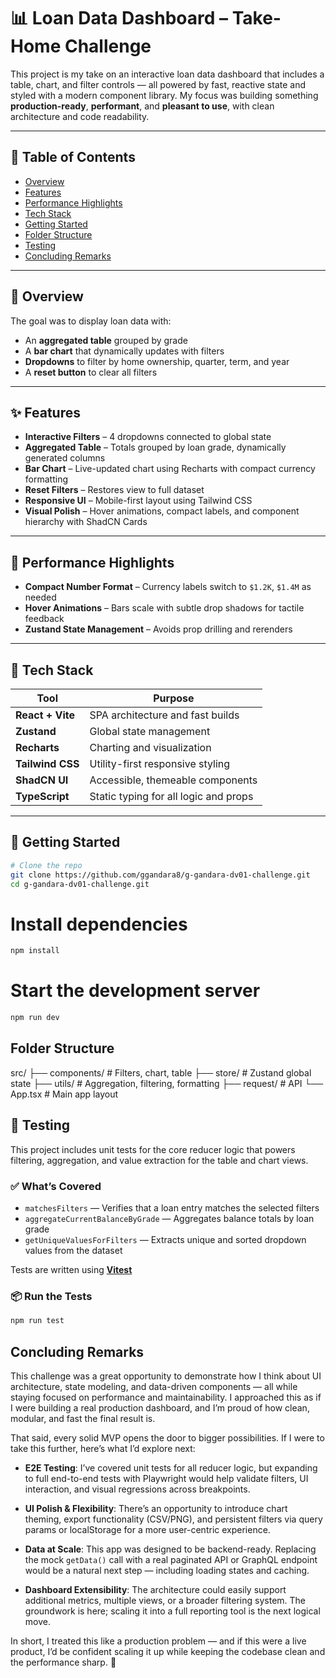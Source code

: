 # 📊 Loan Data Dashboard – Take-Home Challenge

This project is my take on an interactive loan data dashboard that includes a table, chart, and filter controls — all powered by fast, reactive state and styled with a modern component library. My focus was building something **production-ready**, **performant**, and **pleasant to use**, with clean architecture and code readability.

---

## 📌 Table of Contents

- [Overview](#overview)
- [Features](#features)
- [Performance Highlights](#performance-highlights)
- [Tech Stack](#tech-stack)
- [Getting Started](#getting-started)
- [Folder Structure](#folder-structure)
- [Testing](#testing)
- [Concluding Remarks](#concluding-remarks)

---

## 🎯 Overview

The goal was to display loan data with:

- An **aggregated table** grouped by grade
- A **bar chart** that dynamically updates with filters
- **Dropdowns** to filter by home ownership, quarter, term, and year
- A **reset button** to clear all filters

---

## ✨ Features

- **Interactive Filters** – 4 dropdowns connected to global state
- **Aggregated Table** – Totals grouped by loan grade, dynamically generated columns
- **Bar Chart** – Live-updated chart using Recharts with compact currency formatting
- **Reset Filters** – Restores view to full dataset
- **Responsive UI** – Mobile-first layout using Tailwind CSS
- **Visual Polish** – Hover animations, compact labels, and component hierarchy with ShadCN Cards

---

## 💪 Performance Highlights

- **Compact Number Format** – Currency labels switch to `$1.2K`, `$1.4M` as needed
- **Hover Animations** – Bars scale with subtle drop shadows for tactile feedback
- **Zustand State Management** – Avoids prop drilling and rerenders

---

## 🚀 Tech Stack

| Tool             | Purpose                               |
| ---------------- | ------------------------------------- |
| **React + Vite** | SPA architecture and fast builds      |
| **Zustand**      | Global state management               |
| **Recharts**     | Charting and visualization            |
| **Tailwind CSS** | Utility-first responsive styling      |
| **ShadCN UI**    | Accessible, themeable components      |
| **TypeScript**   | Static typing for all logic and props |

---

## 🏁 Getting Started

```bash
# Clone the repo
git clone https://github.com/ggandara8/g-gandara-dv01-challenge.git
cd g-gandara-dv01-challenge.git
```
# Install dependencies
```bash
npm install
```
# Start the development server
```bash
npm run dev
```

## Folder Structure

src/
├── components/    # Filters, chart, table
├── store/         # Zustand global state
├── utils/         # Aggregation, filtering, formatting
├── request/       # API
└── App.tsx        # Main app layout

## 🧪 Testing

This project includes unit tests for the core reducer logic that powers filtering, aggregation, and value extraction for the table and chart views.

### ✅ What’s Covered

- `matchesFilters` — Verifies that a loan entry matches the selected filters
- `aggregateCurrentBalanceByGrade` — Aggregates balance totals by loan grade
- `getUniqueValuesForFilters` — Extracts unique and sorted dropdown values from the dataset

Tests are written using [**Vitest**](https://vitest.dev/)


### 📦 Run the Tests

```bash
npm run test
```

## Concluding Remarks

This challenge was a great opportunity to demonstrate how I think about UI architecture, state modeling, and data-driven components — all while staying focused on performance and maintainability. I approached this as if I were building a real production dashboard, and I’m proud of how clean, modular, and fast the final result is.

That said, every solid MVP opens the door to bigger possibilities. If I were to take this further, here’s what I’d explore next:

- **E2E Testing**: I’ve covered unit tests for all reducer logic, but expanding to full end-to-end tests with Playwright would help validate filters, UI interaction, and visual regressions across breakpoints.

- **UI Polish & Flexibility**: There’s an opportunity to introduce chart theming, export functionality (CSV/PNG), and persistent filters via query params or localStorage for a more user-centric experience.

- **Data at Scale**: This app was designed to be backend-ready. Replacing the mock `getData()` call with a real paginated API or GraphQL endpoint would be a natural next step — including loading states and caching.

- **Dashboard Extensibility**: The architecture could easily support additional metrics, multiple views, or a broader filtering system. The groundwork is here; scaling it into a full reporting tool is the next logical move.

In short, I treated this like a production problem — and if this were a live product, I’d be confident scaling it up while keeping the codebase clean and the performance sharp. 🚀


